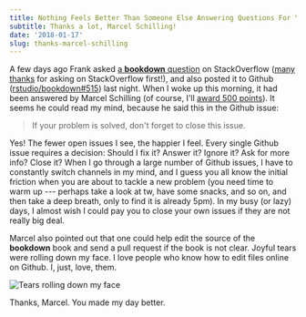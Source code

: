 ```yaml
---
title: Nothing Feels Better Than Someone Else Answering Questions For You
subtitle: Thanks a lot, Marcel Schilling!
date: '2018-01-17'
slug: thanks-marcel-schilling
---
```


A few days ago Frank asked [a **bookdown** question](https://stackoverflow.com/q/48247787/559676) on StackOverflow ([many thanks](/en/2017/08/so-gh-email/) for asking on StackOverflow first!), and also posted it to Github ([rstudio/bookdown#515](https://github.com/rstudio/bookdown/issues/515)) last night. When I woke up this morning, it had been answered by Marcel Schilling (of course, I'll [award 500 points](/en/2017/12/so-bounties/)). It seems he could read my mind, because he said this in the Github issue:

> If your problem is solved, don't forget to close this issue.

Yes! The fewer open issues I see, the happier I feel. Every single Github issue requires a decision: Should I fix it? Answer it? Ignore it? Ask for more info? Close it? When I go through a large number of Github issues, I have to constantly switch channels in my mind, and I guess you all know the initial friction when you are about to tackle a new problem (you need time to warm up --- perhaps take a look at tw, have some snacks, and so on, and then take a deep breath, only to find it is already 5pm). In my busy (or lazy) days, I almost wish I could pay you to close your own issues if they are not really big deal.

Marcel also pointed out that one could help edit the source of the **bookdown** book and send a pull request if the book is not clear. Joyful tears were rolling down my face. I love people who know how to edit files online on Github. I, just, love, them.

![Tears rolling down my face](https://db.yihui.org/images/gaocheng-wuliuyi.jpg)

Thanks, Marcel. You made my day better.
